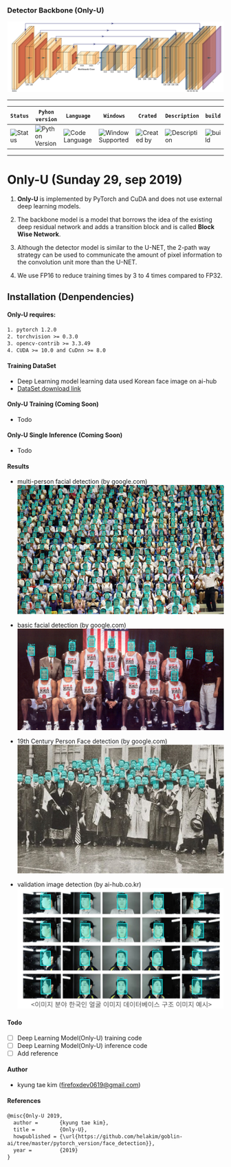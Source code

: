 ### Detector Backbone (Only-U) 
![backbone_1](fig/backbone-1.png)

---

| **`Status`** | **`Pyhon version`** | **`Language`** | **`Windows`** | **`Crated`** | **`Description`** | **`build`** |
|---------------------|------------------|-------------------|---------------|---------------|---------------|---------------|
|![Status](https://img.shields.io/pypi/status/Django.svg) |![Python Version](https://img.shields.io/pypi/pyversions/Django.svg)|![Code Language](https://img.shields.io/badge/python3.6-100%25-red.svg)| ![Window Supported](https://img.shields.io/badge/supported-not-orange.svg) |![Created by](https://img.shields.io/badge/Sunday%2029%2C%20Sep%202019-hela.kim-ff69b4.svg)|![Description](https://img.shields.io/badge/FaceDetection-Model-yellowgreen.svg)|![build](https://img.shields.io/circleci/token/YOURTOKEN/project/github/RedSparr0w/node-csgo-parser/master.svg)

---

# **Only-U (Sunday 29, sep 2019)**

1. **Only-U** is implemented by PyTorch and CuDA and does not use external deep learning models.

2. The backbone model is a model that borrows the idea of the existing deep residual network and adds a transition block and is called **Block Wise Network**.

3. Although the detector model is similar to the U-NET, the 2-path way strategy can be used to communicate the amount of pixel information to the convolution unit more than the U-NET.

4. We use FP16 to reduce training times by 3 to 4 times compared to FP32.

## Installation (Denpendencies)

#### Only-U requires:
    1. pytorch 1.2.0
    2. torchvision >= 0.3.0
    3. opencv-contrib >= 3.3.49
    4. CUDA >= 10.0 and CuDnn >= 8.0

#### Training DataSet
 - Deep Learning model learning data used Korean face image on ai-hub
 - [DataSet download link](http://www.aihub.or.kr/content/606)
 
#### **Only-U** Training (Coming Soon)
 - Todo

#### **Only-U** Single Inference (Coming Soon)
 - Todo

#### Results
- multi-person facial detection (by google.com)
![test_case_1](results/test_case_1_inference_result.jpg)


- basic facial detection (by google.com)
![test_case_2](results/test_case_2_inference_result.jpg)


- 19th Century Person Face detection (by google.com)
![face_case_3](results/test_case_3_inference_result.jpg)


- validation image detection (by ai-hub.co.kr)
![face_case_4](results/test_case_4_inference_result.jpg)
#### Todo
 - [ ] Deep Learning Model(Only-U) training code
 - [ ] Deep Learning Model(Only-U) inference code
 - [ ] Add reference

#### Author
 - kyung tae kim (firefoxdev0619@gmail.com)

#### References


```
@misc{Only-U 2019,
  author =       {kyung tae kim},
  title =        {Only-U},
  howpublished = {\url{https://github.com/helakim/goblin-ai/tree/master/pytorch_version/face_detection}},
  year =         {2019}
}
```